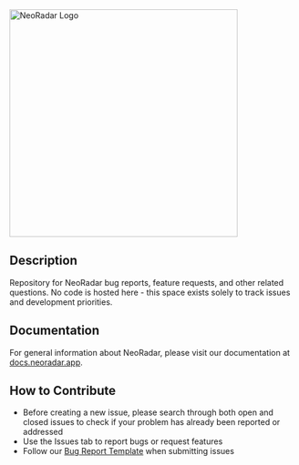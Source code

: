 <picture>
  <source media="(prefers-color-scheme: dark)" srcset="https://docs.neoradar.app/img/FullLogoDark.svg">
  <source media="(prefers-color-scheme: light)" srcset="https://docs.neoradar.app/img/FullLogoLight.svg">
  <img alt="NeoRadar Logo" src="https://docs.neoradar.app/img/FullLogoLight.svg" width="400">
</picture>

## Description
Repository for NeoRadar bug reports, feature requests, and other related questions. No code is hosted here - this space exists solely to track issues and development priorities.

## Documentation
For general information about NeoRadar, please visit our documentation at [docs.neoradar.app](https://docs.neoradar.app).

## How to Contribute
- Before creating a new issue, please search through both open and closed issues to check if your problem has already been reported or addressed
- Use the Issues tab to report bugs or request features
- Follow our [Bug Report Template](https://docs.neoradar.app/introduction/bug-report) when submitting issues
